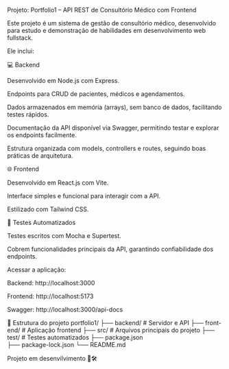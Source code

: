 Projeto: Portfolio1 – API REST de Consultório Médico com Frontend

Este projeto é um sistema  de gestão de consultório médico, desenvolvido para estudo e demonstração de habilidades em desenvolvimento web fullstack.

Ele inclui:

💻 Backend

Desenvolvido em Node.js com Express.

Endpoints para CRUD de pacientes, médicos e agendamentos.

Dados armazenados em memória (arrays), sem banco de dados, facilitando testes rápidos.

Documentação da API disponível via Swagger, permitindo testar e explorar os endpoints facilmente.

Estrutura organizada com models, controllers e routes, seguindo boas práticas de arquitetura.

🌐 Frontend

Desenvolvido em React.js com Vite.

Interface simples e funcional para interagir com a API.

Estilizado com Tailwind CSS.

🧪 Testes Automatizados

Testes escritos com Mocha e Supertest.

Cobrem funcionalidades principais da API, garantindo confiabilidade dos endpoints.

Acessar a aplicação:

Backend: http://localhost:3000

Frontend: http://localhost:5173

Swagger: http://localhost:3000/api-docs

📁 Estrutura do projeto
portfolio1/
├── backend/          # Servidor e API
├── front-end/        # Aplicação frontend
├── src/              # Arquivos principais do projeto
├── test/             # Testes automatizados
├── package.json      
├── package-lock.json 
└── README.md

Projeto em desenvilvimento 🚀🛠️
